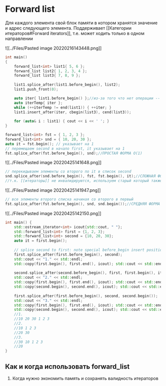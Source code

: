 # Forward list
Для каждого элемента свой блок памяти в котором хранятся значение и адрес следующего элемента. Поддерживает [[Категории итераторов#Forward iterators]], т.е. может ходить только в одном направлении

![[../Files/Pasted image 20220216143448.png]]

```cpp
int main()
{
    forward_list<int> list1{ 5, 6 };
    forward_list list2{ 1, 2, 3, 4 };
    forward_list list3{ 7, 8, 9 };
    
    list1.splice_after(list1.before_begin(), list2);
    list1.push_front(0);

    auto iter{ list1.before_begin() };//из-за того что нет операции -- не можем сделать prev(list1.end())
    auto iterTemp{ iter };
    while (++iterTemp != end(list1)) { ++iter; }
    list1.insert_after(iter, cbegin(list3), cend(list3));
    
    for (auto& i : list1) { cout << i << ' '; }
}
```

```cpp
forward_list<int> fst = { 1, 2, 3 };  
forward_list<int> snd = { 10, 20, 30 };  
auto it = fst.begin(); // указывает на 1  
// перемещаем second в начало first, it указывает на 1  
fst.splice_after(fst.before_begin(), snd);//ПРОСТАЯ ФОРМА O(1)
```

![[../Files/Pasted image 20220425141648.png]]

```cpp
// перекидываем элементы со второго по it в список second 
snd.splice_after(snd.before_begin(), fst, fst.begin(), it);//СЛОЖНАЯ ФОРМА O(N)
//т.к. [[итераторы]] не инвалидируются, используем старый который также указывает на значение 1
```

![[../Files/Pasted image 20220425141947.png]]

```cpp
// все элементы второго списка начиная со второго в первый 
fst.splice_after(fst.before_begin(), snd, snd.begin());//СРЕДНЯЯ ФОРМА O(1)
```

![[../Files/Pasted image 20220425142150.png]]

```cpp
int main() {  
    std::ostream_iterator<int> icout{std::cout, " "};  
    std::forward_list<int> first = {1, 2, 3};  
    std::forward_list<int> second = {10, 20, 30};  
    auto it = first.begin();  
  
    // splice second to first: note special before_begin insert position  
    first.splice_after(first.before_begin(), second);  
    std::cout << "1." << std::endl;  
    std::copy(first.begin(), first.end(), icout); std::cout << std::endl;  
  
    second.splice_after(second.before_begin(), first, first.begin(), it);  
    std::cout << "2." << std::endl;  
    std::copy(first.begin(), first.end(), icout); std::cout << std::endl;  
    std::copy(second.begin(), second.end(), icout); std::cout << std::endl;  
  
    first.splice_after(first.before_begin(), second, second.begin());  
    std::cout << "3." << std::endl;  
    std::copy(first.begin(), first.end(), icout); std::cout << std::endl;  
    std::copy(second.begin(), second.end(), icout); std::cout << std::endl;  
    //1.  
    //10 20 30 1 2 3    
    //2.    
    //10 1 2 3    
    //20 30    
    //3.    
    //30 10 1 2 3    
    //20
}
```

## Как и когда использовать forward_list
1. Когда нужно экономить память и сохранять валидность итераторов